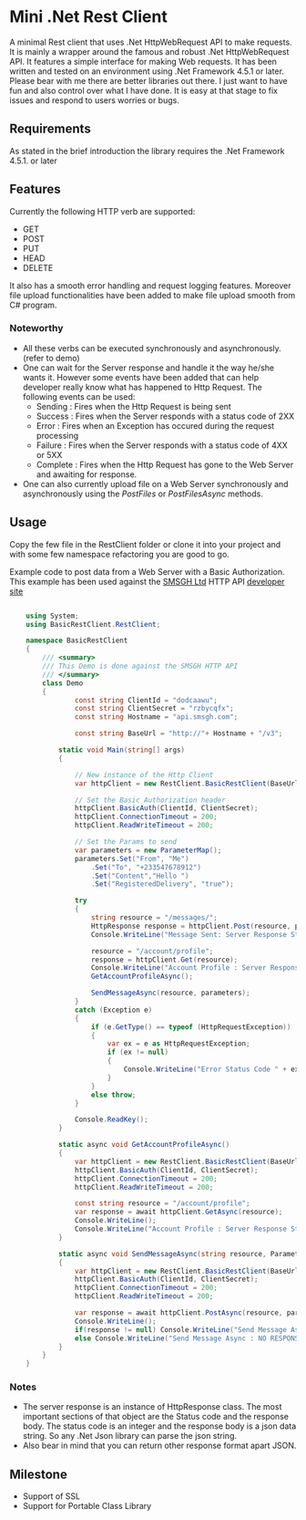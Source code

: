 ﻿
Mini .Net Rest Client
=======================
    
A minimal Rest client that uses .Net HttpWebRequest API to make requests. 
It is mainly a wrapper around the famous and robust .Net HttpWebRequest API.
It features a simple interface for making Web requests. 
It has been written and tested on an environment using .Net Framework 4.5.1 or later. 
Please bear with me there are better libraries out there. I just want to have fun and also control over what I have done. 
It is easy at that stage to fix issues and respond to users worries or bugs.

## Requirements
As stated in the brief introduction the library requires the .Net Framework 4.5.1. or later

## Features
Currently the following HTTP verb are supported:

* GET
* POST
* PUT
* HEAD
* DELETE

It also has a smooth error handling and request logging features. 
Moreover file upload functionalities have been added to make file upload smooth from C# program.

### Noteworthy
* All these verbs can be executed synchronously and asynchronously.(refer to demo)
* One can wait for the Server response and handle it the way he/she wants it. However some events have been added that can help developer really know what has happened to Http Request. The following events can be used:
    - Sending : Fires when the Http Request is being sent
    - Success : Fires when the Server responds with a status code of 2XX
    - Error : Fires when an Exception has occured during the request processing
    - Failure : Fires when the Server responds with a status code of 4XX or 5XX
    - Complete : Fires when the Http Request has gone to the Web Server and awaiting for response.
* One can also currently upload file on a Web Server synchronously and asynchronously using the *PostFiles* or *PostFilesAsync* methods.

## Usage
Copy the few file in the RestClient folder or clone it into your project and with some few namespace refactoring you are good to go.

Example code to post data from a Web Server with a Basic Authorization. This example has been used against the [SMSGH Ltd](http://www.smsgh.com/) HTTP API [developer site](http://developers.smsgh.com/)

```c#

    using System;
    using BasicRestClient.RestClient;

    namespace BasicRestClient
    {
        /// <summary>
        /// This Demo is done against the SMSGH HTTP API
        /// </summary>
        class Demo
        {
                const string ClientId = "dodcaawu";
                const string ClientSecret = "rzbycqfx";
                const string Hostname = "api.smsgh.com";

                const string BaseUrl = "http://"+ Hostname + "/v3";

            static void Main(string[] args)
            {

                // New instance of the Http Client
                var httpClient = new RestClient.BasicRestClient(BaseUrl);

                // Set the Basic Authorization header
                httpClient.BasicAuth(ClientId, ClientSecret);
                httpClient.ConnectionTimeout = 200;
                httpClient.ReadWriteTimeout = 200;

                // Set the Params to send
                var parameters = new ParameterMap();
                parameters.Set("From", "Me")
                    .Set("To", "+233547678912")
                    .Set("Content","Hello ")
                    .Set("RegisteredDelivery", "true");

                try
                {
                    string resource = "/messages/";
                    HttpResponse response = httpClient.Post(resource, parameters);
                    Console.WriteLine("Message Sent: Server Response Status " + response.Status);

                    resource = "/account/profile";
                    response = httpClient.Get(resource);
                    Console.WriteLine("Account Profile : Server Response Status " + response.Status);
                    GetAccountProfileAsync();

                    SendMessageAsync(resource, parameters);
                }
                catch (Exception e)
                {
                    if (e.GetType() == typeof (HttpRequestException))
                    {
                        var ex = e as HttpRequestException;
                        if (ex != null)
                        {
                            Console.WriteLine("Error Status Code " + ex.HttpResponse.Status);
                        }
                    }
                    else throw;
                }

                Console.ReadKey();
            }

            static async void GetAccountProfileAsync()
            {
                var httpClient = new RestClient.BasicRestClient(BaseUrl);
                httpClient.BasicAuth(ClientId, ClientSecret);
                httpClient.ConnectionTimeout = 200;
                httpClient.ReadWriteTimeout = 200;

                const string resource = "/account/profile";
                var response = await httpClient.GetAsync(resource);
                Console.WriteLine();
                Console.WriteLine("Account Profile : Server Response Status " + response.Status);
            }

            static async void SendMessageAsync(string resource, ParameterMap parameters)
            {
                var httpClient = new RestClient.BasicRestClient(BaseUrl);
                httpClient.BasicAuth(ClientId, ClientSecret);
                httpClient.ConnectionTimeout = 200;
                httpClient.ReadWriteTimeout = 200;

                var response = await httpClient.PostAsync(resource, parameters);
                Console.WriteLine();
                if(response != null) Console.WriteLine("Send Message Async : Server Response Status " + response.Status);  
                else Console.WriteLine("Send Message Async : NO RESPONSE" );
            }
        }
    }

```

### Notes

* The server response is an instance of HttpResponse class. The most important sections of that object are the Status code and the response body. 
The status code is an integer and the response body is a json data string. So any .Net Json library can parse the json string.
* Also bear in mind that you can return other response format apart JSON.

## Milestone

* Support of SSL
* Support for Portable Class Library

